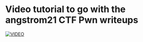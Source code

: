 # Video tutorial to go with the angstrom21 CTF Pwn writeups
[![VIDEO](https://img.youtube.com/vi/2pqG6opzrug/0.jpg)](https://youtu.be/2pqG6opzrug "Angstrom 2021: Pwn")